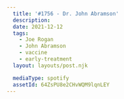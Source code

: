 ```yaml
---
  title: '#1756 - Dr. John Abramson'
  description:
  date: 2021-12-12
  tags:
    - Joe Rogan
    - John Abramson
    - vaccine
    - early-treatment
  layout: layouts/post.njk

  mediaType: spotify
  assetId: 64ZsPU8e2CHvWQM9lqnLEY
---
```

